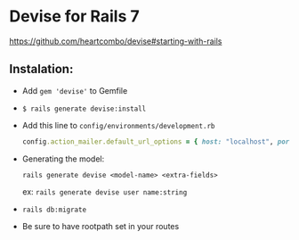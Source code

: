 # Devise for Rails 7

https://github.com/heartcombo/devise#starting-with-rails

## Instalation:

- Add `gem 'devise'` to Gemfile
- `$ rails generate devise:install`
- Add this line to `config/environments/development.rb`

  ```ruby
  config.action_mailer.default_url_options = { host: "localhost", port: 3000 }
  ```

- Generating the model:

  `rails generate devise <model-name> <extra-fields>`

  ex: `rails generate devise user name:string`

- `rails db:migrate`

- Be sure to have rootpath set in your routes
